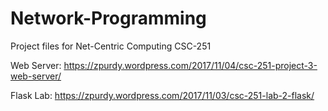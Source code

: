 # Network-Programming
Project files for Net-Centric Computing CSC-251

Web Server: https://zpurdy.wordpress.com/2017/11/04/csc-251-project-3-web-server/

Flask Lab: https://zpurdy.wordpress.com/2017/11/03/csc-251-lab-2-flask/
